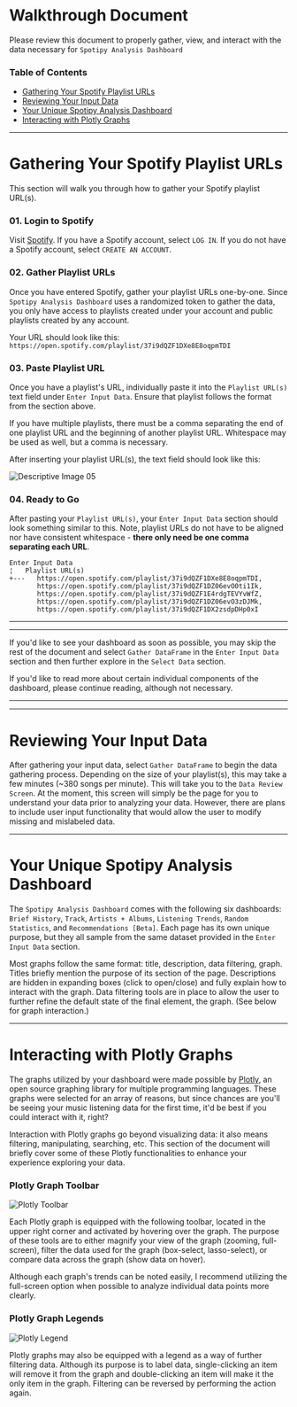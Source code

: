 # Walkthrough Document
Please review this document to properly gather, view, and interact with the data necessary for `Spotipy Analysis Dashboard`

### Table of Contents

* [Gathering Your Spotify Playlist URLs](#Gathering-Your-Spotify-Playlist-URLs)
* [Reviewing Your Input Data](#Reviewing-Your-Input-Data)
* [Your Unique Spotipy Analysis Dashboard](#Your-Unique-Spotipy-Analysis-Dashboard)
* [Interacting with Plotly Graphs](#Interacting-with-Plotly-Graphs)

---
# Gathering Your Spotify Playlist URLs
This section will walk you through how to gather your Spotify playlist URL(s).

### 01. Login to Spotify
Visit [Spotify](https://open.spotify.com/). If you have a Spotify account, select `LOG IN`. If you do not have a Spotify account, select `CREATE AN ACCOUNT`.

### 02. Gather Playlist URLs
Once you have entered Spotify, gather your playlist URLs one-by-one. Since `Spotipy Analysis Dashboard` uses a randomized token to gather the data, you only have access to playlists created under your account and public playlists created by any account.

Your URL should look like this: `https://open.spotify.com/playlist/37i9dQZF1DXe8E8oqpmTDI`

### 03. Paste Playlist URL
Once you have a playlist's URL, individually paste it into the `Playlist URL(s)` text field under `Enter Input Data`. Ensure that playlist follows the format from the section above.

If you have multiple playlists, there must be a comma separating the end of one playlist URL and the beginning of another playlist URL. Whitespace may be used as well, but a comma is necessary.

After inserting your playlist URL(s), the text field should look like this:

![Descriptive Image 05](https://i.imgur.com/KR49qJj.png)

### 04. Ready to Go
After pasting your `Playlist URL(s)`, your `Enter Input Data` section should look something similar to this. Note, playlist URLs do not have to be aligned nor have consistent whitespace - **there only need be one comma separating each URL**.
```
Enter Input Data
¦   Playlist URL(s)
+---   https://open.spotify.com/playlist/37i9dQZF1DXe8E8oqpmTDI,
       https://open.spotify.com/playlist/37i9dQZF1DZ06evO0ti1Ik,
       https://open.spotify.com/playlist/37i9dQZF1E4rdgTEVYvWfZ,
       https://open.spotify.com/playlist/37i9dQZF1DZ06evO3zDJMk,
       https://open.spotify.com/playlist/37i9dQZF1DX2zsdpDHp0xI
``` 
---
---

If you'd like to see your dashboard as soon as possible, you may skip the rest of the document and select `Gather DataFrame` in the `Enter Input Data` section and then further explore in the `Select Data` section.

If you'd like to read more about certain individual components of the dashboard, please continue reading, although not necessary.

---
---
# Reviewing Your Input Data
After gathering your input data, select `Gather DataFrame` to begin the data gathering process. Depending on the size of your playlist(s), this may take a few minutes (~380 songs per minute). This will take you to the `Data Review Screen`. At the moment, this screen will simply be the page for you to understand your data prior to analyzing your data. However, there are plans to include user input functionality that would allow the user to modify missing and mislabeled data.

---
# Your Unique Spotipy Analysis Dashboard
The `Spotipy Analysis Dashboard` comes with the following six dashboards: `Brief History`, `Track`, `Artists + Albums`, `Listening Trends`, `Random Statistics`, and `Recommendations [Beta]`. Each page has its own unique purpose, but they all sample from the same dataset provided in the `Enter Input Data` section.

Most graphs follow the same format: title, description, data filtering, graph. Titles briefly mention the purpose of its section of the page. Descriptions are hidden in expanding boxes (click to open/close) and fully explain how to interact with the graph. Data filtering tools are in place to allow the user to further refine the default state of the final element, the graph. (See below for graph interaction.)

---
# Interacting with Plotly Graphs
The graphs utilized by your dashboard were made possible by [Plotly](https://plotly.com/python/), an open source graphing library for multiple programming languages. These graphs were selected for an array of reasons, but since chances are you'll be seeing your music listening data for the first time, it'd be best if you could interact with it, right?

Interaction with Plotly graphs go beyond visualizing data: it also means filtering, manipulating, searching, etc. This section of the document will briefly cover some of these Plotly functionalities to enhance your experience exploring your data.

### Plotly Graph Toolbar

![Plotly Toolbar](https://i.imgur.com/tCqRECo.png)

Each Plotly graph is equipped with the following toolbar, located in the upper right corner and activated by hovering over the graph. The purpose of these tools are to either magnify your view of the graph (zooming, full-screen), filter the data used for the graph (box-select, lasso-select), or compare data across the graph (show data on hover).

Although each graph's trends can be noted easily, I recommend utilizing the full-screen option when possible to analyze individual data points more clearly.

### Plotly Graph Legends

![Plotly Legend](https://i.imgur.com/N8Z6Jo3.png)

Plotly graphs may also be equipped with a legend as a way of further filtering data. Although its purpose is to label data, single-clicking an item will remove it from the graph and double-clicking an item will make it the only item in the graph. Filtering can be reversed by performing the action again.
